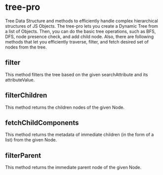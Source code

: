 # tree-pro
Tree Data Structure and methods to efficiently handle complex hierarchical structures of JS Objects.
The tree-pro lets you create a Dynamic Tree from a list of Objects. Then, you can do the basic tree operations, such as BFS, DFS, node presence check, and add child node.
Also, there are following methods that let you efficiently traverse, filter, and fetch desired set of nodes from the tree.

<h2>filter</h2>

This method filters the tree based on the given searchAttribute and its attributeValue.

<h2>filterChildren</h2>

This method returns the children nodes of the given Node.

<h2>fetchChildComponents</h2>

This method returns the metadata of immediate children (in the form of a list) from the given Node.

<h2>filterParent</h2>

This method returns the immediate parent node of the given Node.
